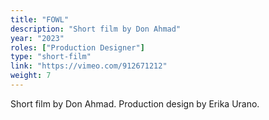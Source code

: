 ```yaml
---
title: "FOWL"
description: "Short film by Don Ahmad"
year: "2023"
roles: ["Production Designer"]
type: "short-film"
link: "https://vimeo.com/912671212"
weight: 7
---
```


Short film by Don Ahmad. Production design by Erika Urano. 
